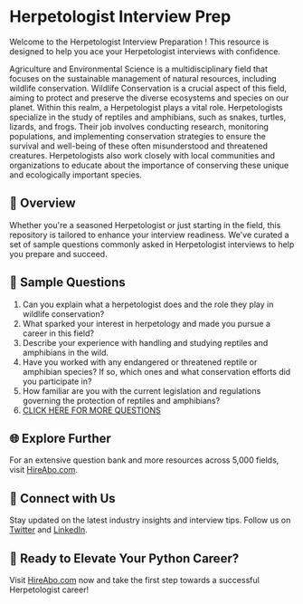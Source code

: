 # Herpetologist Interview Prep

Welcome to the Herpetologist Interview Preparation ! This resource is designed to help you ace your Herpetologist interviews with confidence.

Agriculture and Environmental Science is a multidisciplinary field that focuses on the sustainable management of natural resources, including wildlife conservation. Wildlife Conservation is a crucial aspect of this field, aiming to protect and preserve the diverse ecosystems and species on our planet. Within this realm, a Herpetologist plays a vital role. Herpetologists specialize in the study of reptiles and amphibians, such as snakes, turtles, lizards, and frogs. Their job involves conducting research, monitoring populations, and implementing conservation strategies to ensure the survival and well-being of these often misunderstood and threatened creatures. Herpetologists also work closely with local communities and organizations to educate about the importance of conserving these unique and ecologically important species.

## 🚀 Overview

Whether you're a seasoned Herpetologist or just starting in the field, this repository is tailored to enhance your interview readiness. We've curated a set of sample questions commonly asked in Herpetologist interviews to help you prepare and succeed.

## 📝 Sample Questions

1. Can you explain what a herpetologist does and the role they play in wildlife conservation?
2. What sparked your interest in herpetology and made you pursue a career in this field?
3. Describe your experience with handling and studying reptiles and amphibians in the wild.
4. Have you worked with any endangered or threatened reptile or amphibian species? If so, which ones and what conservation efforts did you participate in?
5. How familiar are you with the current legislation and regulations governing the protection of reptiles and amphibians?
6. [CLICK HERE FOR MORE QUESTIONS](https://hireabo.com/job/10_3_7/Herpetologist)

## 🌐 Explore Further

For an extensive question bank and more resources across 5,000 fields, visit [HireAbo.com](https://www.hireabo.com).

## 📱 Connect with Us

Stay updated on the latest industry insights and interview tips. Follow us on [Twitter](https://twitter.com/hireabo) and [LinkedIn](https://www.linkedin.com/in/hire-abo-3609972a8/).

## 🚀 Ready to Elevate Your Python Career?

Visit [HireAbo.com](https://www.hireabo.com) now and take the first step towards a successful Herpetologist career!